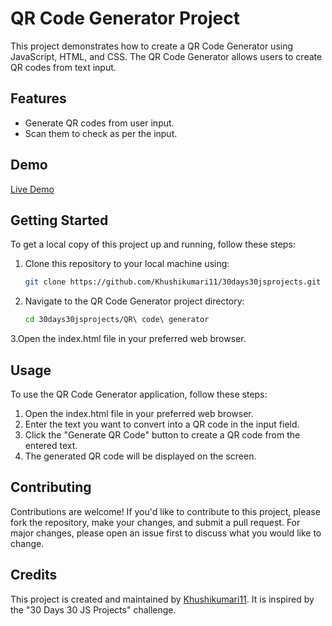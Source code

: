 # QR Code Generator Project

This project demonstrates how to create a QR Code Generator using JavaScript, HTML, and CSS. The QR Code Generator allows users to create QR codes from text input.

## Features

- Generate QR codes from user input.
- Scan them to check as per the input.

## Demo

[Live Demo](https://khushikumari11.github.io/30days30jsprojects/QR%20code%20generator)

## Getting Started

To get a local copy of this project up and running, follow these steps:

1. Clone this repository to your local machine using:

   ```bash
   git clone https://github.com/Khushikumari11/30days30jsprojects.git

2. Navigate to the QR Code Generator project directory:

   ```bash
   cd 30days30jsprojects/QR\ code\ generator
   
3.Open the index.html file in your preferred web browser.

## Usage

To use the QR Code Generator application, follow these steps:

1. Open the index.html file in your preferred web browser.
2. Enter the text you want to convert into a QR code in the input field.
3. Click the "Generate QR Code" button to create a QR code from the entered text.
4. The generated QR code will be displayed on the screen.

## Contributing

Contributions are welcome! If you'd like to contribute to this project, please fork the repository, make your changes, and submit a pull request. For major changes, please open an issue first to discuss what you would like to change.

## Credits

This project is created and maintained by [Khushikumari11](https://github.com/Khushikumari11). It is inspired by the "30 Days 30 JS Projects" challenge.
